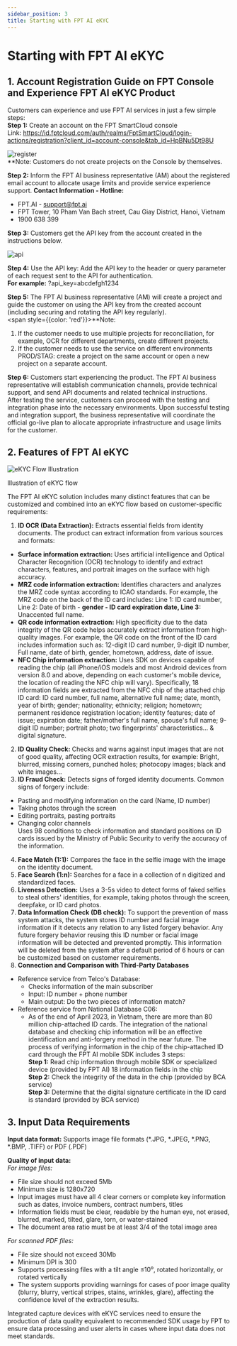 ```yaml
---
sidebar_position: 3
title: Starting with FPT AI eKYC
---
```


# Starting with FPT AI eKYC

## 1. Account Registration Guide on FPT Console and Experience FPT AI eKYC Product
Customers can experience and use FPT AI services in just a few simple steps:<br/>
**Step 1:** Create an account on the FPT SmartCloud console<br/>
Link: https://id.fptcloud.com/auth/realms/FptSmartCloud/login-actions/registration?client_id=account-console&tab_id=HpBNu5Dt98U <br/>
<div style={{textAlign: 'center'}}>
    <img src="/ekyc picture/register.png" alt="register"/>
</div>
<span style={{color: 'red'}}>**Note: Customers do not create projects on the Console by themselves. </span>

**Step 2:** Inform the FPT AI business representative (AM) about the registered email account to allocate usage limits and provide service experience support.
**Contact Information - Hotline:**
- FPT.AI - support@fpt.ai
- FPT Tower, 10 Pham Van Bach street, Cau Giay District, Hanoi, Vietnam
- 1900 638 399

**Step 3:** Customers get the API key from the account created in the instructions below.
<div style={{textAlign: 'center'}}>
    <img src="/ekyc picture/api.png" alt="api"/>
</div>

**Step 4:** Use the API key: Add the API key to the header or query parameter of each request sent to the API for authentication. <br/>
**For example:** ?api_key=abcdefgh1234

**Step 5:** The FPT AI business representative (AM) will create a project and guide the customer on using the API key from the created account (including securing and rotating the API key regularly).<br/>
<span style={{color: 'red'}}>**Note:</span>

1. If the customer needs to use multiple projects for reconciliation, for example, OCR for different departments, create different projects.
2. If the customer needs to use the service on different environments PROD/STAG: create a project on the same account or open a new project on a separate account.

**Step 6:** Customers start experiencing the product. The FPT AI business representative will establish communication channels, provide technical support, and send API documents and related technical instructions.<br/>
After testing the service, customers can proceed with the testing and integration phase into the necessary environments. Upon successful testing and integration support, the business representative will coordinate the official go-live plan to allocate appropriate infrastructure and usage limits for the customer.

## 2. Features of FPT AI eKYC

<div style={{textAlign: 'center'}}>
    <img src="/ekyc picture/flow.png" alt="eKYC Flow Illustration"/>
</div>
<div style={{textAlign: 'center'}}>
    <p>Illustration of eKYC flow </p>
</div>
The FPT AI eKYC solution includes many distinct features that can be customized and combined into an eKYC flow based on customer-specific requirements:

1. **ID OCR (Data Extraction):** Extracts essential fields from identity documents. The product can extract information from various sources and formats:
- **Surface information extraction:** Uses artificial intelligence and Optical Character Recognition (OCR) technology to identify and extract characters, features, and portrait images on the surface with high accuracy.
- **MRZ code information extraction:** Identifies characters and analyzes the MRZ code syntax according to ICAO standards. For example, the MRZ code on the back of the ID card includes: Line 1: ID card number, Line 2: Date of birth - **gender - ID card expiration date, Line 3:** Unaccented full name.
- **QR code information extraction:** High specificity due to the data integrity of the QR code helps accurately extract information from high-quality images. For example, the QR code on the front of the ID card includes information such as: 12-digit ID card number, 9-digit ID number, Full name, date of birth, gender, hometown, address, date of issue.
- **NFC Chip information extraction:** Uses SDK on devices capable of reading the chip (all iPhone/iOS models and most Android devices from version 8.0 and above, depending on each customer's mobile device, the location of reading the NFC chip will vary). Specifically, 18 information fields are extracted from the NFC chip of the attached chip ID card: ID card number, full name, alternative full name; date, month, year of birth; gender; nationality; ethnicity; religion; hometown; permanent residence registration location; identity features; date of issue; expiration date; father/mother's full name, spouse's full name; 9-digit ID number; portrait photo; two fingerprints' characteristics... & digital signature.
2. **ID Quality Check:** Checks and warns against input images that are not of good quality, affecting OCR extraction results, for example: Bright, blurred, missing corners, punched holes; photocopy images; black and white images...
3. **ID Fraud Check:** Detects signs of forged identity documents. Common signs of forgery include:
- Pasting and modifying information on the card (Name, ID number)
- Taking photos through the screen
- Editing portraits, pasting portraits
- Changing color channels<br/>
    Uses 98 conditions to check information and standard positions on ID cards issued by the Ministry of Public Security to verify the accuracy of the information.
4. **Face Match (1:1):** Compares the face in the selfie image with the image on the identity document.
5. **Face Search (1:n):** Searches for a face in a collection of n digitized and standardized faces.
6. **Liveness Detection:** Uses a 3-5s video to detect forms of faked selfies to steal others' identities, for example, taking photos through the screen, deepfake, or ID card photos.
7. **Data Information Check (DB check):** To support the prevention of mass system attacks, the system stores ID number and facial image information if it detects any relation to any listed forgery behavior. Any future forgery behavior reusing this ID number or facial image information will be detected and prevented promptly. This information will be deleted from the system after a default period of 6 hours or can be customized based on customer requirements.
8. **Connection and Comparison with Third-Party Databases**
- Reference service from Telco's Database:
    + Checks information of the main subscriber
    + Input: ID number + phone number
    + Main output: Do the two pieces of information match?
- Reference service from National Database C06:
    + As of the end of April 2023, in Vietnam, there are more than 80 million chip-attached ID cards. The integration of the national database and checking chip information will be an effective identification and anti-forgery method in the near future. The process of verifying information in the chip of the chip-attached ID card through the FPT AI mobile SDK includes 3 steps:<br/>
        **Step 1:** Read chip information through mobile SDK or specialized device (provided by FPT AI) 18 information fields in the chip<br/>
        **Step 2:** Check the integrity of the data in the chip (provided by BCA service)<br/>
        **Step 3:** Determine that the digital signature certificate in the ID card is standard (provided by BCA service)

## 3. Input Data Requirements
**Input data format:** Supports image file formats (*.JPG, *.JPEG, *.PNG, *.BMP, .TIFF) or PDF (.PDF)

**Quality of input data:**<br/>
*For image files:*<br/>
- File size should not exceed 5Mb
- Minimum size is 1280x720
- Input images must have all 4 clear corners or complete key information such as dates, invoice numbers, contract numbers, titles
- Information fields must be clear, readable by the human eye, not erased, blurred, marked, tilted, glare, torn, or water-stained
- The document area ratio must be at least 3/4 of the total image area

*For scanned PDF files:*
- File size should not exceed 30Mb
- Minimum DPI is 300
- Supports processing files with a tilt angle ≤10⁰, rotated horizontally, or rotated vertically
- The system supports providing warnings for cases of poor image quality (blurry, blurry, vertical stripes, stains, wrinkles, glare), affecting the confidence level of the extraction results.

Integrated capture devices with eKYC services need to ensure the production of data quality equivalent to recommended SDK usage by FPT to ensure data processing and user alerts in cases where input data does not meet standards.

